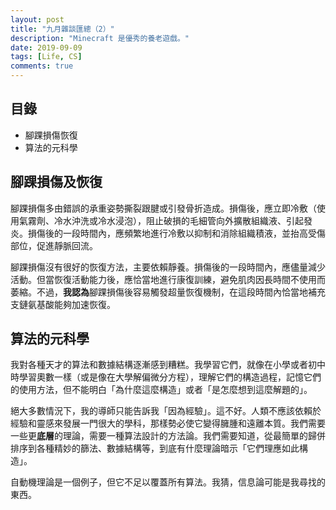 ```yaml
---
layout: post
title: "九月雜談匯總（2）"
description: "Minecraft 是優秀的養老遊戲。"
date: 2019-09-09
tags: [Life, CS]
comments: true
---
```


## 目錄

+ 腳踝損傷恢復
+ 算法的元科學

## 腳踝損傷及恢復

腳踝損傷多由錯誤的承重姿勢撕裂跟腱或引發骨折造成。損傷後，應立即冷敷（使用氣霧劑、冷水沖洗或冷水浸泡），阻止破損的毛細管向外擴散組織液、引起發炎。損傷後的一段時間內，應頻繁地進行冷敷以抑制和消除組織積液，並抬高受傷部位，促進靜脈回流。

腳踝損傷沒有很好的恢復方法，主要依賴靜養。損傷後的一段時間內，應儘量減少活動。但當恢復活動能力後，應恰當地進行康復訓練，避免肌肉因長時間不使用而萎縮。不過，**我認為**腳踝損傷後容易觸發超量恢復機制，在這段時間內恰當地補充支鏈氨基酸能夠加速恢復。

## 算法的元科學

我對各種天才的算法和數據結構逐漸感到糟糕。我學習它們，就像在小學或者初中時學習奧數一樣（或是像在大學解偏微分方程），理解它們的構造過程，記憶它們的使用方法，但不能明白「為什麼這麼構造」或者「是怎麼想到這麼解題的」。

絕大多數情況下，我的導師只能告訴我「因為經驗」。這不好。人類不應該依賴於經驗和靈感來發展一門很大的學科，那樣勢必使它變得臃腫和遠離本質。我們需要一些更**底層**的理論，需要一種算法設計的方法論。我們需要知道，從最簡單的歸併排序到各種精妙的篩法、數據結構等，到底有什麼理論暗示「它們理應如此構造」。

自動機理論是一個例子，但它不足以覆蓋所有算法。我猜，信息論可能是我尋找的東西。

